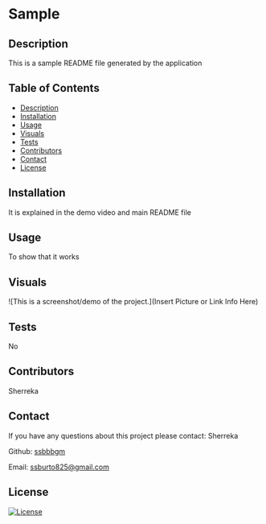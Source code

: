 
  # Sample 

  ## Description
  This is a sample README file generated by the application

  ## Table of Contents

  - [Description](#description)
  - [Installation](#installation)
  - [Usage](#usage)
  - [Visuals](#visuals)
  - [Tests](#tests)
  - [Contributors](#contributors)
  - [Contact](#contact)
  - [License](#license)

  ## Installation
  It is explained in the demo video and main README file

  ## Usage
  To show that it works

  ## Visuals
  ![This is a screenshot/demo of the project.](Insert Picture or Link Info Here)

  ## Tests

  No

  ## Contributors

  Sherreka

  ## Contact

  If you have any questions about this project please contact: Sherreka

  Github: [ssbbbgm](http://github.com/ssbbbgm)

  Email: ssburto825@gmail.com

  ## License
   [![License](https://img.shields.io/badge/License-BSD_2--Clause-orange.svg)](https://opensource.org/licenses/BSD-2-Clause)
   
